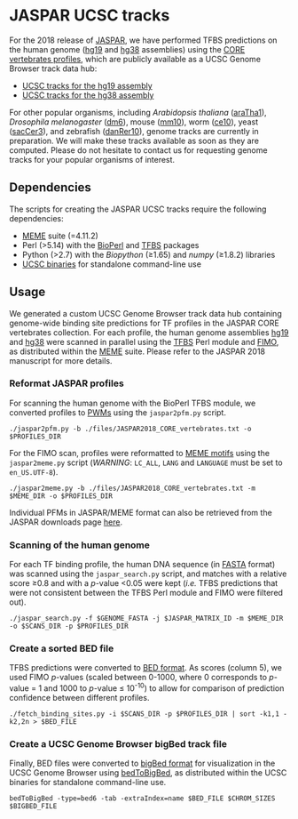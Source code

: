# JASPAR UCSC tracks
For the 2018 release of [JASPAR](http://jaspar2018.genereg.net/), we have performed TFBS predictions on the human genome ([hg19](https://www.ncbi.nlm.nih.gov/assembly/GCF_000001405.13/) and [hg38](https://www.ncbi.nlm.nih.gov/assembly/GCF_000001405.26/) assemblies) using the [CORE vertebrates profiles](http://jaspar2018.genereg.net/collection/core/), which are publicly available as a UCSC Genome Browser track data hub:
* [UCSC tracks for the hg19 assembly](http://genome.ucsc.edu/cgi-bin/hgTracks?db=hg19&hubUrl=http://expdata.cmmt.ubc.ca/JASPAR/UCSC_tracks/hub.txt)
* [UCSC tracks for the hg38 assembly](http://genome.ucsc.edu/cgi-bin/hgTracks?db=hg38&hubUrl=http://expdata.cmmt.ubc.ca/JASPAR/UCSC_tracks/hub.txt)

For other popular organisms, including *Arabidopsis thaliana* ([araTha1](https://www.ncbi.nlm.nih.gov/assembly/GCF_000001735.3/)), *Drosophila melanogaster* ([dm6](https://www.ncbi.nlm.nih.gov/assembly/GCF_000001215.4/)), mouse ([mm10](https://www.ncbi.nlm.nih.gov/assembly/GCF_000001635.20/)), worm ([ce10](https://www.ncbi.nlm.nih.gov/assembly/GCF_000002985.5/)), yeast ([sacCer3](https://www.ncbi.nlm.nih.gov/assembly/GCF_000146045.2/)), and zebrafish ([danRer10](https://www.ncbi.nlm.nih.gov/assembly/GCF_000002035.5/)), genome tracks are currently in preparation. We will make these tracks available as soon as they are computed. Please do not hesitate to contact us for requesting genome tracks for your popular organisms of interest. 

## Dependencies
The scripts for creating the JASPAR UCSC tracks require the following dependencies:
* [MEME](http://meme-suite.org/doc/overview.html) suite (=4.11.2)
* Perl (>5.14) with the [BioPerl](http://bioperl.org) and [TFBS](http://tfbs.genereg.net) packages
* Python (>2.7) with the *Biopython* (≥1.65) and *numpy* (≥1.8.2) libraries
* [UCSC binaries](http://hgdownload.cse.ucsc.edu/admin/exe/) for standalone command-line use

## Usage
We generated a custom UCSC Genome Browser track data hub containing genome-wide binding site predictions for TF profiles in the JASPAR CORE vertebrates collection. For each profile, the human genome assemblies [hg19](http://hgdownload.soe.ucsc.edu/goldenPath/hg19/bigZips/) and [hg38](http://hgdownload.soe.ucsc.edu/goldenPath/hg38/bigZips/) were scanned in parallel using the [TFBS](http://tfbs.genereg.net) Perl module and [FIMO](http://meme-suite.org/doc/fimo.html), as distributed within the [MEME](http://meme-suite.org/meme-software/4.11.2/meme_4.11.2_2.tar.gz) suite. Please refer to the JASPAR 2018 manuscript for more details.

### Reformat JASPAR profiles
For scanning the human genome with the BioPerl TFBS module, we converted profiles to [PWMs](https://en.wikipedia.org/wiki/Position_weight_matrix) using the `jaspar2pfm.py` script.

`./jaspar2pfm.py -b ./files/JASPAR2018_CORE_vertebrates.txt -o $PROFILES_DIR`

For the FIMO scan, profiles were reformatted to [MEME motifs](http://meme-suite.org/doc/meme-format.html) using the `jaspar2meme.py` script (*WARNING*: `LC_ALL`, `LANG` and `LANGUAGE` must be set to `en_US.UTF-8`).

`./jaspar2meme.py -b ./files/JASPAR2018_CORE_vertebrates.txt -m $MEME_DIR -o $PROFILES_DIR`

Individual PFMs in JASPAR/MEME format can also be retrieved from the JASPAR downloads page [here](http://jaspar.genereg.net/downloads/).

### Scanning of the human genome
For each TF binding profile, the human DNA sequence (in [FASTA](https://en.wikipedia.org/wiki/FASTA_format) format) was scanned using the `jaspar_search.py` script, and matches with a relative score ≥0.8 and with a *p*-value <0.05 were kept (*i.e.* TFBS predictions that were not consistent between the TFBS Perl module and FIMO were filtered out).

`./jaspar_search.py -f $GENOME_FASTA -j $JASPAR_MATRIX_ID -m $MEME_DIR -o $SCANS_DIR -p $PROFILES_DIR`

### Create a sorted BED file
TFBS predictions were converted to [BED format](https://genome.ucsc.edu/FAQ/FAQformat.html#format1). As scores (column 5), we used FIMO *p*-values (scaled between 0-1000, where 0 corresponds to *p*-value = 1 and 1000 to *p*-value ≤ 10<sup>-10</sup>) to allow for comparison of prediction confidence between different profiles.

`./fetch_binding_sites.py -i $SCANS_DIR -p $PROFILES_DIR | sort -k1,1 -k2,2n > $BED_FILE`

### Create a UCSC Genome Browser bigBed track file
Finally, BED files were converted to [bigBed format](https://genome.ucsc.edu/FAQ/FAQformat.html#format1.5) for visualization in the UCSC Genome Browser using [bedToBigBed](http://hgdownload.cse.ucsc.edu/admin/exe/), as distributed within the UCSC binaries for standalone command-line use.

`bedToBigBed -type=bed6 -tab -extraIndex=name $BED_FILE $CHROM_SIZES $BIGBED_FILE`
